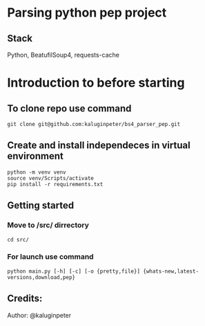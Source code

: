 # Parsing python pep project

## Stack

Python, BeatufilSoup4, requests-cache

# Introduction to before starting

## To clone repo use command

    git clone git@github.com:kaluginpeter/bs4_parser_pep.git

## Create and install independeces in virtual environment

    python -m venv venv
    source venv/Scripts/activate
    pip install -r requirements.txt

## Getting started

### Move to /src/ dirrectory

    cd src/

### For launch use command

    python main.py [-h] [-c] [-o {pretty,file}] {whats-new,latest-versions,download,pep}

## Credits:
Author: @kaluginpeter
